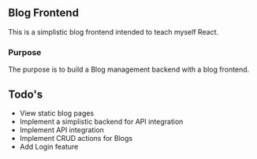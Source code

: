 ## Blog Frontend

This is a simplistic blog frontend intended to teach myself React.

### Purpose

The purpose is to build a Blog management backend with a blog frontend.

## Todo's

- View static blog pages
- Implement a simplistic backend for API integration
- Implement API integration
- Implement CRUD actions for Blogs
- Add Login feature